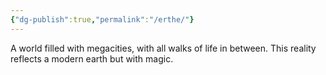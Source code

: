 ```yaml
---
{"dg-publish":true,"permalink":"/erthe/"}
---
```


A world filled with megacities, with all walks of life in between. This reality reflects a modern earth but with magic.